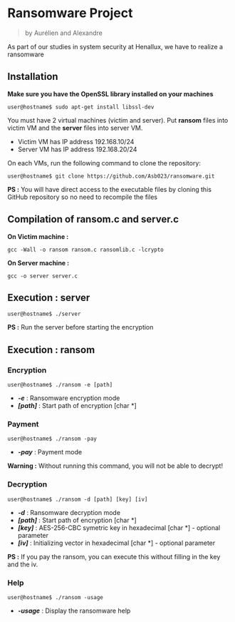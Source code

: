 # Ransomware Project
> by Aurélien and Alexandre

As part of our studies in system security at Henallux, we have to realize a ransomware

## Installation

**Make sure you have the OpenSSL library installed on your machines**
```shell
user@hostname$ sudo apt-get install libssl-dev
```
You must have 2 virtual machines (victim and server). Put **ransom** files into victim VM and the **server** files into server VM.

* Victim VM has IP address 192.168.10/24
* Server VM has IP address 192.168.20/24

On each VMs, run the following command to clone the repository:
```shell
user@hostname$ git clone https://github.com/Asb023/ransomware.git
```
**PS :** You will have direct access to the executable files by cloning this GitHub repository so no need to recompile the files

## Compilation of ransom.c and server.c
**On Victim machine :**
```shell
gcc -Wall -o ransom ransom.c ransomlib.c -lcrypto
```
**On Server machine :**
```shell
gcc -o server server.c
```
## Execution : server

```shell
user@hostname$ ./server
```
**PS :** Run the server before starting the encryption
## Execution : ransom

### Encryption

```shell
user@hostname$ ./ransom -e [path]
```
- ***-e*** : Ransomware encryption mode
- ***[path]*** : Start path of encryption [char *]

### Payment

```shell
user@hostname$ ./ransom -pay
```
- ***-pay*** : Payment mode

**Warning :** Without running this command, you will not be able to decrypt!

### Decryption
```shell
user@hostname$ ./ransom -d [path] [key] [iv]
```
- ***-d*** : Ransomware decryption mode
- ***[path]*** : Start path of encryption [char *]
- ***[key]*** : AES-256-CBC symetric key in hexadecimal [char *] - optional parameter
- ***[iv]*** : Initializing vector in hexadecimal [char *] - optional parameter

**PS :** If you pay the ransom, you can execute this without filling in the key and the iv.
### Help

```shell
user@hostname$ ./ransom -usage
```
- ***-usage*** : Display the ransomware help
